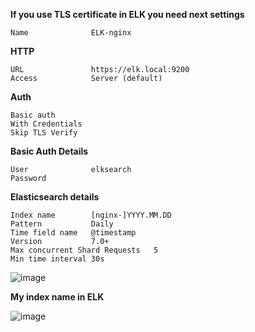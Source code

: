 **If you use TLS certificate in ELK you need next settings**

```
Name              ELK-nginx
```

**HTTP**
```
URL               https://elk.local:9200
Access            Server (default)
```

**Auth**
```
Basic auth
With Credentials
Skip TLS Verify
```

**Basic Auth Details**
```
User              elksearch
Password
```

**Elasticsearch details**
```
Index name        [nginx-]YYYY.MM.DD
Pattern           Daily
Time field name   @timestamp
Version           7.0+
Max concurrent Shard Requests   5
Min time interval 30s
```

![image](https://user-images.githubusercontent.com/62062799/131359281-fe31952e-9c7d-45f2-9c7d-58b7abeaf506.png)


**My index name in ELK**

![image](https://user-images.githubusercontent.com/62062799/131360099-2216a17a-34cd-40db-b805-47cbe10aafec.png)


